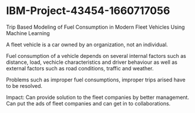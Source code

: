 # IBM-Project-43454-1660717056
Trip Based Modeling of Fuel Consumption in Modern Fleet Vehicles Using Machine Learning

A fleet vehicle is a car owned by an organization, not an individual.

Fuel consumption of a vehicle depends on several internal factors such as distance, load, vechicle characteristics and driver behaviour as well as external factors such as road conditions, traffic and weather.

Problems such as improper fuel consumptions, improper trips arised have to be resolved.

Impact: Can provide solution to the fleet companies by better management.
        Can put the ads of fleet companies and can get in to collaborations.
